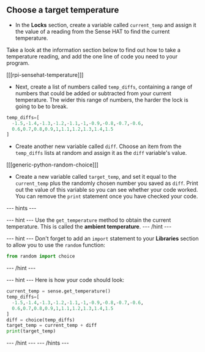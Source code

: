 ## Choose a target temperature

+ In the **Locks** section, create a variable called `current_temp` and assign it the value of a reading from the Sense HAT to find the current temperature.

Take a look at the information section below to find out how to take a temperature reading, and add the one line of code you need to your program.

[[[rpi-sensehat-temperature]]]

+ Next, create a list of numbers called `temp_diffs`, containing a range of numbers that could be added or subtracted from your current temperature. The wider this range of numbers, the harder the lock is going to be to break.

```python
temp_diffs=[
  -1.5,-1.4,-1.3,-1.2,-1.1,-1,-0.9,-0.8,-0.7,-0.6,
  0.6,0.7,0.8,0.9,1,1.1,1.2,1.3,1.4,1.5
]
```

+ Create another new variable called `diff`. Choose an item from the `temp_diffs` lists at random and assign it as the `diff` variable's value.

[[[generic-python-random-choice]]]

+ Create a new variable called `target_temp`, and set it equal to the `current_temp` plus the randomly chosen number you saved as `diff`. Print out the value of this variable so you can see whether your code worked. You can remove the `print` statement once you have checked your code.

--- hints ---

--- hint ---
Use the `get_temperature` method to obtain the current temperature. This is called the **ambient temperature**.
--- /hint ---

--- hint ---
Don't forget to add an `import` statement to your **Libraries** section to allow you to use the `random` function:

```python
from random import choice
```
--- /hint ---

--- hint ---
Here is how your code should look:

```python
current_temp = sense.get_temperature()
temp_diffs=[
  -1.5,-1.4,-1.3,-1.2,-1.1,-1,-0.9,-0.8,-0.7,-0.6,
  0.6,0.7,0.8,0.9,1,1.1,1.2,1.3,1.4,1.5
]
diff = choice(temp_diffs)
target_temp = current_temp + diff
print(target_temp)
```

--- /hint ---
--- /hints ---
